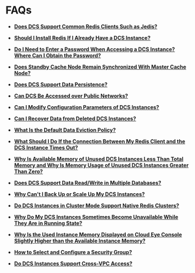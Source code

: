 # FAQs<a name="EN-US_TOPIC_0237964734"></a>

-   **[Does DCS Support Common Redis Clients Such as Jedis?](does-dcs-support-common-redis-clients-such-as-jedis.md)**  

-   **[Should I Install Redis If I Already Have a DCS Instance?](should-i-install-redis-if-i-already-have-a-dcs-instance.md)**  

-   **[Do I Need to Enter a Password When Accessing a DCS Instance? Where Can I Obtain the Password?](do-i-need-to-enter-a-password-when-accessing-a-dcs-instance-where-can-i-obtain-the-password.md)**  

-   **[Does Standby Cache Node Remain Synchronized With Master Cache Node?](does-standby-cache-node-remain-synchronized-with-master-cache-node.md)**  

-   **[Does DCS Support Data Persistence?](does-dcs-support-data-persistence.md)**  

-   **[Can DCS Be Accessed over Public Networks?](can-dcs-be-accessed-over-public-networks.md)**  

-   **[Can I Modify Configuration Parameters of DCS Instances?](can-i-modify-configuration-parameters-of-dcs-instances.md)**  

-   **[Can I Recover Data from Deleted DCS Instances?](can-i-recover-data-from-deleted-dcs-instances.md)**  

-   **[What Is the Default Data Eviction Policy?](what-is-the-default-data-eviction-policy.md)**  

-   **[What Should I Do If the Connection Between My Redis Client and the DCS Instance Times Out?](what-should-i-do-if-the-connection-between-my-redis-client-and-the-dcs-instance-times-out.md)**  

-   **[Why Is Available Memory of Unused DCS Instances Less Than Total Memory and Why Is Memory Usage of Unused DCS Instances Greater Than Zero?](why-is-available-memory-of-unused-dcs-instances-less-than-total-memory-and-why-is-memory-usage-of-un.md)**  

-   **[Does DCS Support Data Read/Write in Multiple Databases?](does-dcs-support-data-read-write-in-multiple-databases.md)**  

-   **[Why Can't I Back Up or Scale Up My DCS Instances?](why-can-t-i-back-up-or-scale-up-my-dcs-instances.md)**  

-   **[Do DCS Instances in Cluster Mode Support Native Redis Clusters?](do-dcs-instances-in-cluster-mode-support-native-redis-clusters.md)**  

-   **[Why Do My DCS Instances Sometimes Become Unavailable While They Are in Running State?](why-do-my-dcs-instances-sometimes-become-unavailable-while-they-are-in-running-state.md)**  

-   **[Why Is the Used Instance Memory Displayed on Cloud Eye Console Slightly Higher than the Available Instance Memory?](why-is-the-used-instance-memory-displayed-on-cloud-eye-console-slightly-higher-than-the-available-in.md)**  

-   **[How to Select and Configure a Security Group?](how-to-select-and-configure-a-security-group.md)**  

-   **[Do DCS Instances Support Cross-VPC Access?](do-dcs-instances-support-cross-vpc-access.md)**  


